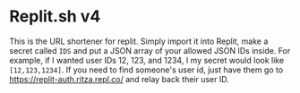 # Replit.sh v4

This is the URL shortener for replit. Simply import it into Replit, make a secret called `IDS` and put a JSON array of your allowed JSON IDs inside. For example, if I wanted user IDs 12, 123, and 1234, I my secret would look like `[12,123,1234]`. If you need to find someone's user id, just have them go to https://replit-auth.ritza.repl.co/ and relay back their user ID.